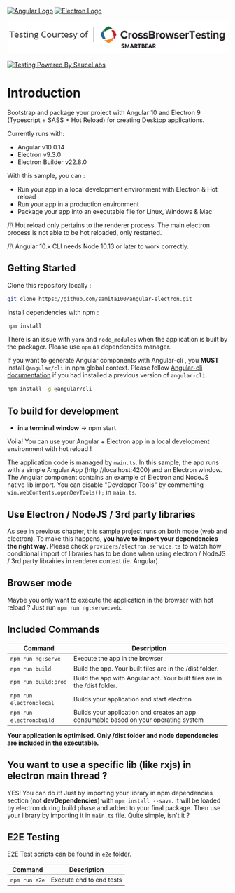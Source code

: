 [![Angular Logo](https://www.vectorlogo.zone/logos/angular/angular-icon.svg)](https://angular.io/) [![Electron Logo](https://www.vectorlogo.zone/logos/electronjs/electronjs-icon.svg)](https://electronjs.org/)

[![Angular Logo](CBT-logo.png)](https://crossbrowsertesting.com/)

[![Testing Powered By SauceLabs](https://opensource.saucelabs.com/images/opensauce/powered-by-saucelabs-badge-red.png?sanitize=true "Testing Powered By SauceLabs")](https://saucelabs.com)

# Introduction

Bootstrap and package your project with Angular 10 and Electron 9 (Typescript + SASS + Hot Reload) for creating Desktop applications.

Currently runs with:

- Angular v10.0.14
- Electron v9.3.0
- Electron Builder v22.8.0

With this sample, you can :

- Run your app in a local development environment with Electron & Hot reload
- Run your app in a production environment
- Package your app into an executable file for Linux, Windows & Mac

/!\ Hot reload only pertains to the renderer process. The main electron process is not able to be hot reloaded, only restarted.

/!\ Angular 10.x CLI needs Node 10.13 or later to work correctly.

## Getting Started

Clone this repository locally :

``` bash
git clone https://github.com/samita100/angular-electron.git
```

Install dependencies with npm :

``` bash
npm install
```

There is an issue with `yarn` and `node_modules` when the application is built by the packager. Please use `npm` as dependencies manager.


If you want to generate Angular components with Angular-cli , you **MUST** install `@angular/cli` in npm global context.
Please follow [Angular-cli documentation](https://github.com/angular/angular-cli) if you had installed a previous version of `angular-cli`.

``` bash
npm install -g @angular/cli
```

## To build for development

- **in a terminal window** -> npm start

Voila! You can use your Angular + Electron app in a local development environment with hot reload !

The application code is managed by `main.ts`. In this sample, the app runs with a simple Angular App (http://localhost:4200) and an Electron window.
The Angular component contains an example of Electron and NodeJS native lib import.
You can disable "Developer Tools" by commenting `win.webContents.openDevTools();` in `main.ts`.

## Use Electron / NodeJS / 3rd party libraries

As see in previous chapter, this sample project runs on both mode (web and electron). To make this happens, **you have to import your dependencies the right way**. Please check `providers/electron.service.ts` to watch how conditional import of libraries has to be done when using electron / NodeJS / 3rd party librairies in renderer context (ie. Angular).

## Browser mode

Maybe you only want to execute the application in the browser with hot reload ? Just run `npm run ng:serve:web`.

## Included Commands

|Command|Description|
|--|--|
|`npm run ng:serve`| Execute the app in the browser |
|`npm run build`| Build the app. Your built files are in the /dist folder. |
|`npm run build:prod`| Build the app with Angular aot. Your built files are in the /dist folder. |
|`npm run electron:local`| Builds your application and start electron
|`npm run electron:build`| Builds your application and creates an app consumable based on your operating system |

**Your application is optimised. Only /dist folder and node dependencies are included in the executable.**

## You want to use a specific lib (like rxjs) in electron main thread ?

YES! You can do it! Just by importing your library in npm dependencies section (not **devDependencies**) with `npm install --save`. It will be loaded by electron during build phase and added to your final package. Then use your library by importing it in `main.ts` file. Quite simple, isn't it ?

## E2E Testing

E2E Test scripts can be found in `e2e` folder.

|Command|Description|
|--|--|
|`npm run e2e`| Execute end to end tests |

